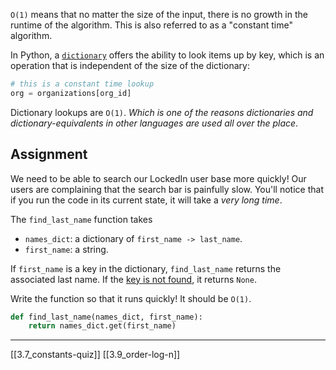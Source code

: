`O(1)` means that no matter the size of the input, there is no growth in the runtime of the algorithm. This is also referred to as a "constant time" algorithm.

In Python, a [`dictionary`](https://docs.python.org/3/tutorial/datastructures.html#dictionaries) offers the ability to look items up by key, which is an operation that is independent of the size of the dictionary:

```py
# this is a constant time lookup
org = organizations[org_id]
```

Dictionary lookups are `O(1)`. _Which is one of the reasons dictionaries and dictionary-equivalents in other languages are used all over the place_.

## Assignment

We need to be able to search our LockedIn user base more quickly! Our users are complaining that the search bar is painfully slow. You'll notice that if you run the code in its current state, it will take a _very long time_.

The `find_last_name` function takes

- `names_dict`: a dictionary of `first_name -> last_name`.
- `first_name`: a string.

If `first_name` is a key in the dictionary, `find_last_name` returns the associated last name. If the [key is not found](https://docs.python.org/3/library/exceptions.html#KeyError), it returns `None`.

Write the function so that it runs quickly! It should be `O(1)`.

``` python
def find_last_name(names_dict, first_name):
	return names_dict.get(first_name)
```
---
[[3.7_constants-quiz]]
[[3.9_order-log-n]]
